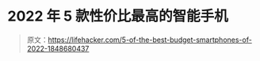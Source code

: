 # 2022 年 5 款性价比最高的智能手机

> 原文：<https://lifehacker.com/5-of-the-best-budget-smartphones-of-2022-1848680437>